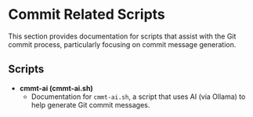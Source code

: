 # Commit Related Scripts

This section provides documentation for scripts that assist with the Git commit process, particularly focusing on commit message generation.

## Scripts

- **cmmt-ai (cmmt-ai.sh)**
  - Documentation for `cmmt-ai.sh`, a script that uses AI (via Ollama) to help generate Git commit messages.
